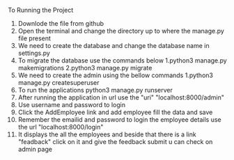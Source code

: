 
To Running the Project
 
1. Downlode the file from github
2. Open the terminal and change the directory up to where the manage.py file present
3. We need to create the database and change the database name in settings.py
4. To migrate the database use the commands below
	1.python3 manage.py makemigrations
	2.python3 manage.py migrate
5. We need to create the admin using the bellow commands
	1.python3 manage.py createsuperuser
6. To run the applications 
	python3 manage.py runserver
7. After running the application in url use the "uri" "localhost:8000/admin"
8. Use username and password to login 
9. Click the AddEmployee link and add employee fill the data and save
10. Remember the emailid and password to login the employee details use the url "localhost:8000/login"
11. It displays the all the employees and beside that there is a link "feadback" click on it and give the feedback submit u can check on admin page
